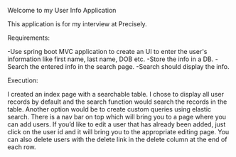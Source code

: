Welcome to my User Info Application

This application is for my interview at Precisely.

Requirements:

-Use spring boot MVC application to create an UI to enter the user's information like first name, last name, DOB etc.
-Store the info in a DB.
-Search the entered info in the search page.
-Search should display the info.

Execution:

I created an index page with a searchable table. I chose to display all user records by default and 
the search function would search the records in the table. 
Another option would be to create custom queries using elastic search. 
There is a nav bar on top which will bring you to a page where you can add users. 
If you’d like to edit a user that has already been added, just click on the user id and it will bring you to the appropriate editing page. 
You can also delete users with the delete link in the delete column at the end of each row.

